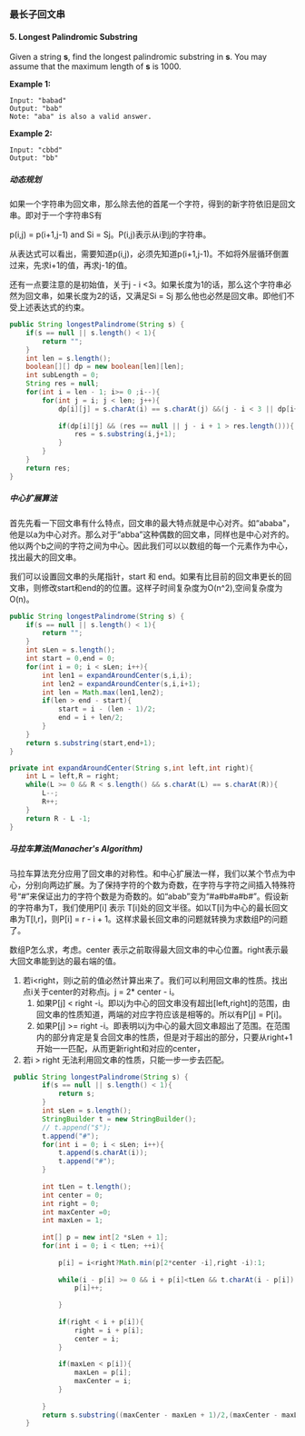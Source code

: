 ### 最长子回文串

#### 5. Longest Palindromic Substring

Given a string **s**, find the longest palindromic substring in **s**. You may assume that the maximum length of **s** is 1000.

**Example 1:**

```
Input: "babad"
Output: "bab"
Note: "aba" is also a valid answer.
```

**Example 2:**

```
Input: "cbbd"
Output: "bb"
```

##### 动态规划

如果一个字符串为回文串，那么除去他的首尾一个字符，得到的新字符依旧是回文串。即对于一个字符串S有

p(i,j) = p(i+1,j-1) and Si = Sj。P(i,j)表示从i到j的字符串。

从表达式可以看出，需要知道p(i,j)，必须先知道p(i+1,j-1)。不如将外层循环倒置过来，先求i+1的值，再求j-1的值。

还有一点要注意的是初始值，关于j - i <3。如果长度为1的话，那么这个字符串必然为回文串，如果长度为2的话，又满足Si = Sj 那么他也必然是回文串。即他们不受上述表达式的约束。

```java
public String longestPalindrome(String s) {
    if(s == null || s.length() < 1){
        return "";
    }
    int len = s.length();
    boolean[][] dp = new boolean[len][len];
    int subLength = 0;
    String res = null;
    for(int i = len - 1; i>= 0 ;i--){
        for(int j = i; j < len; j++){
            dp[i][j] = s.charAt(i) == s.charAt(j) &&(j - i < 3 || dp[i+1][j-1]);
            
            if(dp[i][j] && (res == null || j - i + 1 > res.length())){
                res = s.substring(i,j+1);
            }
        }
    }
    return res;
}
```


##### 中心扩展算法

首先先看一下回文串有什么特点，回文串的最大特点就是中心对齐。如“ababa"，他是以a为中心对齐。那么对于“abba”这种偶数的回文串，同样也是中心对齐的。他以两个b之间的字符之间为中心。因此我们可以以数组的每一个元素作为中心，找出最大的回文串。

我们可以设置回文串的头尾指针，start 和 end。如果有比目前的回文串更长的回文串，则修改start和end的的位置。这样子时间复杂度为O(n^2),空间复杂度为O(n)。

```java
public String longestPalindrome(String s) {
    if(s == null || s.length() < 1){
        return "";
    }
    int sLen = s.length();
    int start = 0,end = 0;
    for(int i = 0; i < sLen; i++){
        int len1 = expandAroundCenter(s,i,i);
        int len2 = expandAroundCenter(s,i,i+1);
        int len = Math.max(len1,len2);
        if(len > end - start){
            start = i - (len - 1)/2;
            end = i + len/2;
        }
    }
    return s.substring(start,end+1);
}

private int expandAroundCenter(String s,int left,int right){
    int L = left,R = right;
    while(L >= 0 && R < s.length() && s.charAt(L) == s.charAt(R)){
        L--;
        R++;
    }
    return R - L -1;
}
```
##### 马拉车算法(Manacher's Algorithm)

马拉车算法充分应用了回文串的对称性。和中心扩展法一样，我们以某个节点为中心，分别向两边扩展。为了保持字符的个数为奇数，在字符与字符之间插入特殊符号“#”来保证出力的字符个数是为奇数的。如“abab”变为“#a#b#a#b#”。假设新的字符串为T，我们使用P[i] 表示 T[i]处的回文半径。如以T[i]为中心的最长回文串为T[l,r]，则P[i] = r - i + 1。这样求最长回文串的问题就转换为求数组P的问题了。

数组P怎么求，考虑。center 表示之前取得最大回文串的中心位置。right表示最大回文串能到达的最右端的值。

1. 若i<right，则i之前的值必然计算出来了。我们可以利用回文串的性质。找出点i关于center的对称点j。j = 2* center - i。
   1. 如果P[j] < right -i。即以j为中心的回文串没有超出[left,right]的范围，由回文串的性质知道，两端的对应字符应该是相等的。所以有P[j] = P[i]。
   2. 如果P[j] >= right -i。即表明以j为中心的最大回文串超出了范围。在范围内的部分肯定是复合回文串的性质，但是对于超出的部分，只要从right+1开始一一匹配，从而更新right和对应的center，
2. 若i > right 无法利用回文串的性质，只能一步一步去匹配。

```java
 public String longestPalindrome(String s) {
        if(s == null || s.length() < 1){
            return s;
        }
        int sLen = s.length();
        StringBuilder t = new StringBuilder();
        // t.append("$");
        t.append("#");
        for(int i = 0; i < sLen; i++){
            t.append(s.charAt(i));
            t.append("#");
        } 
     
        int tLen = t.length();
        int center = 0;
        int right = 0;
        int maxCenter =0;
        int maxLen = 1;
        
        int[] p = new int[2 *sLen + 1];
        for(int i = 0; i < tLen; ++i){
            
            p[i] = i<right?Math.min(p[2*center -i],right -i):1;
            
            while(i - p[i] >= 0 && i + p[i]<tLen && t.charAt(i - p[i]) == t.charAt(i + p[i])){
                p[i]++;
                
            }
            
            if(right < i + p[i]){
                right = i + p[i];
                center = i;
            }
            
            if(maxLen < p[i]){
                maxLen = p[i];
                maxCenter = i;
            }
            
        }        
        return s.substring((maxCenter - maxLen + 1)/2,(maxCenter - maxLen + 1)/2 + maxLen - 1);
    }
```




